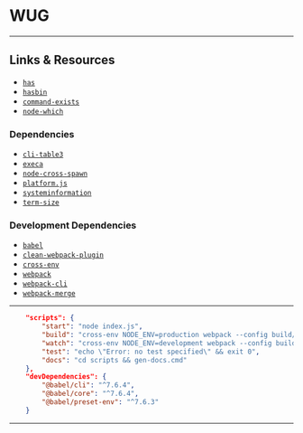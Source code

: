 # WUG

---

## Links & Resources

* [`has`](https://github.com/kdabir/has)
* [`hasbin`](https://github.com/springernature/hasbin)
* [`command-exists`](https://github.com/mathisonian/command-exists)
* [`node-which`](https://github.com/npm/node-which)

### Dependencies

* [`cli-table3`](https://github.com/cli-table/cli-table3)
* [`execa`](https://github.com/sindresorhus/execa)
* [`node-cross-spawn`](https://github.com/moxystudio/node-cross-spawn)
* [`platform.js`](https://github.com/bestiejs/platform.js)
* [`systeminformation`](https://github.com/sebhildebrandt/systeminformation)
* [`term-size`](https://github.com/sindresorhus/term-size)

### Development Dependencies

* [`babel`](https://github.com/babel/babel)
* [`clean-webpack-plugin`](https://github.com/johnagan/clean-webpack-plugin)
* [`cross-env`](https://github.com/kentcdodds/cross-env)
* [`webpack`](https://github.com/webpack/webpack)
* [`webpack-cli`](https://github.com/webpack/webpack-cli)
* [`webpack-merge`](https://github.com/survivejs/webpack-merge)

---

```json
    "scripts": {
        "start": "node index.js",
        "build": "cross-env NODE_ENV=production webpack --config build/webpack.prod.js",
        "watch": "cross-env NODE_ENV=development webpack --config build/webpack.dev.js",
        "test": "echo \"Error: no test specified\" && exit 0",
        "docs": "cd scripts && gen-docs.cmd"
    },
    "devDependencies": {
        "@babel/cli": "^7.6.4",
        "@babel/core": "^7.6.4",
        "@babel/preset-env": "^7.6.3"
    }
```

---
